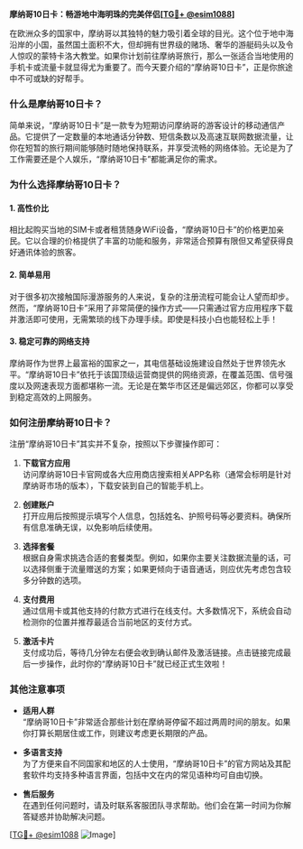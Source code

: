 **摩纳哥10日卡：畅游地中海明珠的完美伴侣[[TG💪+ @esim1088](https://t.me/s/esim1088)]**

在欧洲众多的国家中，摩纳哥以其独特的魅力吸引着全球的目光。这个位于地中海沿岸的小国，虽然国土面积不大，但却拥有世界级的赌场、奢华的游艇码头以及令人惊叹的蒙特卡洛大教堂。如果你计划前往摩纳哥旅行，那么一张适合当地使用的手机卡或流量卡就显得尤为重要了。而今天要介绍的“摩纳哥10日卡”，正是你旅途中不可或缺的好帮手。

### **什么是摩纳哥10日卡？**

简单来说，“摩纳哥10日卡”是一款专为短期访问摩纳哥的游客设计的移动通信产品。它提供了一定数量的本地通话分钟数、短信条数以及高速互联网数据流量，让你在短暂的旅行期间能够随时随地保持联系，并享受流畅的网络体验。无论是为了工作需要还是个人娱乐，“摩纳哥10日卡”都能满足你的需求。

### **为什么选择摩纳哥10日卡？**

#### **1. 高性价比**
相比起购买当地的SIM卡或者租赁随身WiFi设备，“摩纳哥10日卡”的价格更加亲民。它以合理的价格提供了丰富的功能和服务，非常适合预算有限但又希望获得良好通讯体验的旅客。

#### **2. 简单易用**
对于很多初次接触国际漫游服务的人来说，复杂的注册流程可能会让人望而却步。然而，“摩纳哥10日卡”采用了非常简便的操作方式——只需通过官方应用程序下载并激活即可使用，无需繁琐的线下办理手续。即使是科技小白也能轻松上手！

#### **3. 稳定可靠的网络支持**
摩纳哥作为世界上最富裕的国家之一，其电信基础设施建设自然处于世界领先水平。“摩纳哥10日卡”依托于该国顶级运营商提供的网络资源，在覆盖范围、信号强度以及网速表现方面都堪称一流。无论是在繁华市区还是偏远郊区，你都可以享受到稳定高效的上网服务。

### **如何注册摩纳哥10日卡？**

注册“摩纳哥10日卡”其实并不复杂，按照以下步骤操作即可：

1. **下载官方应用**  
   访问摩纳哥10日卡官网或各大应用商店搜索相关APP名称（通常会标明是针对摩纳哥市场的版本），下载安装到自己的智能手机上。

2. **创建账户**  
   打开应用后按照提示填写个人信息，包括姓名、护照号码等必要资料。确保所有信息准确无误，以免影响后续使用。

3. **选择套餐**  
   根据自身需求挑选合适的套餐类型。例如，如果你主要关注数据流量的话，可以选择侧重于流量赠送的方案；如果更倾向于语音通话，则应优先考虑包含较多分钟数的选项。

4. **支付费用**  
   通过信用卡或其他支持的付款方式进行在线支付。大多数情况下，系统会自动检测你的位置并推荐最适合当前地区的支付方式。

5. **激活卡片**  
   支付成功后，等待几分钟左右便会收到确认邮件及激活链接。点击链接完成最后一步操作，此时你的“摩纳哥10日卡”就已经正式生效啦！

### **其他注意事项**

- **适用人群**  
  “摩纳哥10日卡”非常适合那些计划在摩纳哥停留不超过两周时间的朋友。如果你打算长期居住或工作，则建议考虑更长期限的产品。

- **多语言支持**  
  为了方便来自不同国家和地区的人士使用，“摩纳哥10日卡”的官方网站及其配套软件均支持多种语言界面，包括中文在内的常见语种均可自由切换。

- **售后服务**  
  在遇到任何问题时，请及时联系客服团队寻求帮助。他们会在第一时间为你解答疑惑并协助解决问题。

[[TG💪+ @esim1088](https://t.me/s/esim1088) ![Image](https://i.postimg.cc/4NQfJmqS/Snipaste-2025-05-13-00-14-12.png)]